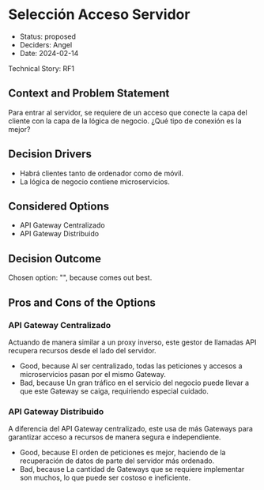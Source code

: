 # Selección Acceso Servidor

* Status: proposed
* Deciders: Angel
* Date: 2024-02-14

Technical Story: RF1

## Context and Problem Statement

Para entrar al servidor, se requiere de un acceso que conecte la capa del cliente con la capa de la lógica de negocio. ¿Qué tipo de conexión es la mejor?

## Decision Drivers

* Habrá clientes tanto de ordenador como de móvil.
* La lógica de negocio contiene microservicios.

## Considered Options

* API Gateway Centralizado
* API Gateway Distribuido

## Decision Outcome

Chosen option: "", because comes out best.

## Pros and Cons of the Options

### API Gateway Centralizado

Actuando de manera similar a un proxy inverso, este gestor de llamadas API recupera recursos desde el lado del servidor.

* Good, because Al ser centralizado, todas las peticiones y accesos a microservicios pasan por el mismo Gateway.
* Bad, because Un gran tráfico en el servicio del negocio puede llevar a que este Gateway se caiga, requiriendo especial cuidado.

### API Gateway Distribuido

A diferencia del API Gateway centralizado, este usa de más Gateways para garantizar acceso a recursos de manera segura e independiente.

* Good, because El orden de peticiones es mejor, haciendo de la recuperación de datos de parte del servidor más ordenado.
* Bad, because La cantidad de Gateways que se requiere implementar son muchos, lo que puede ser costoso e ineficiente.
